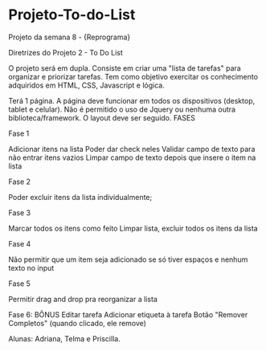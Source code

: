 # Projeto-To-do-List
Projeto da semana 8 - {Reprograma}





Diretrizes do Projeto 2 - To Do List



O projeto será em dupla. Consiste em criar uma "lista de tarefas" para organizar e priorizar tarefas. Tem como objetivo exercitar os conhecimento adquiridos em HTML, CSS, Javascript e lógica.


Terá 1 página.
A página deve funcionar em todos os dispositivos (desktop, tablet e celular).
Não é permitido o uso de Jquery ou nenhuma outra biblioteca/framework.
O layout deve ser seguido.
FASES

Fase 1

Adicionar itens na lista
Poder dar check neles
Validar campo de texto para não entrar itens vazios
Limpar campo de texto depois que insere o item na lista

Fase 2

Poder excluir itens da lista individualmente;

Fase 3

Marcar todos os itens como feito
Limpar lista, excluir todos os itens da lista

Fase 4

Não permitir que um item seja adicionado se só tiver espaços e nenhum texto no input

Fase 5

Permitir drag and drop pra reorganizar a lista


Fase 6: BÔNUS
Editar tarefa
Adicionar etiqueta à tarefa
Botão "Remover Completos" (quando clicado, ele remove)


Alunas: Adriana, Telma e Priscilla.
